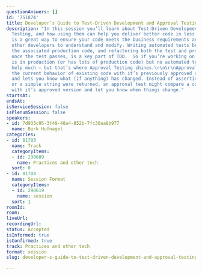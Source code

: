 ```yaml
---
questionAnswers: []
id: '751874'
title: Developer’s Guide to Test-Driven Development and Approval Testing
description: "In this session you’ll learn about Test-Driven Development (TDD), Approval
  Testing, and how using them can help you deliver better code in less time. \r\n\r\nTDD
  is a great way to ensure your code meets the business requirements and is easy for
  other developers to understand and modify. Writing automated tests before you write
  the associated production code, and refactoring both the test and production code
  once the test passes, is a key part of TDD.  So if you’re working on a project that
  is in production (or has lots of production code) but no automated tests, TDD can’t
  help much — but that’s where Approval Testing shines.\r\n\r\nApproval Testing compares
  the current behavior of existing code with it’s previously approved of behavior,
  and lets you know what (if anything) has changed. Instead of asserting that a number,
  or a simple string were returned, an approval test might compare a complex object
  with it’s approved version and let you know when things change."
startsAt:
endsAt:
isServiceSession: false
isPlenumSession: false
speakers:
- id: 7d933c95-3f49-48a4-852b-7fc30aa8b977
  name: Burk Hufnagel
categories:
- id: 81703
  name: Track
  categoryItems:
  - id: 290609
    name: Practices and other tech
  sort: 0
- id: 81704
  name: Session Format
  categoryItems:
  - id: 290619
    name: session
  sort: 1
roomId:
room:
liveUrl:
recordingUrl:
status: Accepted
isInformed: true
isConfirmed: true
track: Practices and other tech
format: session
slug: developer-s-guide-to-test-driven-development-and-approval-testing

---
```

